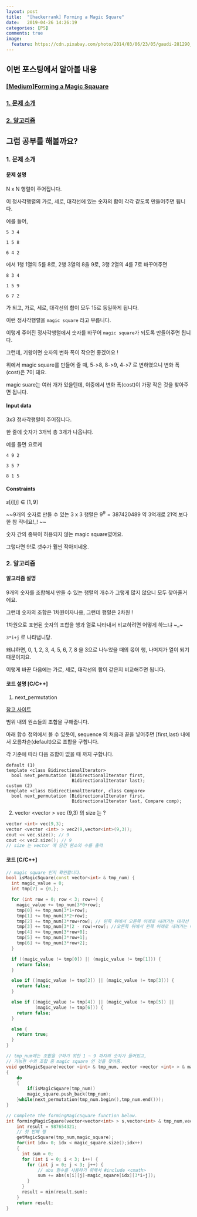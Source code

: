 ```yaml
---
layout: post
title:  "[hackerrank] Forming a Magic Square"
date:   2019-04-26 14:26:19
categories: [PS]
comments: true
image:
  feature: https://cdn.pixabay.com/photo/2014/03/06/23/05/gaudi-281290_1280.jpg
---
```


## **이번 포스팅에서 알아볼 내용**
### [[Medium]Forming a Magic Sqauare](https://bit.ly/2sl9VVa)
<!--more-->
### [1. 문제 소개](#1.-문제-소개)

### [2. 알고리즘](#2.-알고리즘)

## **그럼 공부를 해볼까요?**

### 1. 문제 소개

#### 문제 설명
N x N 행렬이 주어집니다. 

이 정사각행렬의 가로, 세로, 대각선에 있는 숫자의 합이 각각 같도록 만들어주면 됩니다. 

예를 들어, 

    5 3 4 

    1 5 8        

    6 4 2 

에서 1행 1열의 5를 8로, 2행 3열의 8을 9로, 3행 2열의 4를 7로 바꾸어주면 

    8 3 4

    1 5 9

    6 7 2

가 되고, 가로, 세로, 대각선의 합이 모두 15로 동일하게 됩니다. 

이런 정사각행렬을 `magic square` 라고 부릅니다.

이렇게 주어진 정사각행렬에서 숫자를 바꾸어 `magic square`가 되도록 만들어주면 됩니다. 

그런데, 기왕이면 숫자의 변화 폭이 작으면 좋겠어요 ! 

위에서 magic square를 만들어 줄 때, 5->8, 8->9, 4->7 로 변하였으니 변화 폭(cost)은 7이 돼요.

magic suare는 여러 개가 있을텐데, 이중에서 변화 폭(cost)이 가장 작은 것을 찾아주면 됩니다.

#### Input data
3x3 정사각행렬이 주어집니다. 

한 줄에 숫자가 3개씩 총 3개가 나옵니다. 

예를 들면 요로케 

    4 9 2

    3 5 7

    8 1 5
    
#### Constraints
$s[i][j] \in [1,9]$

~~9개의 숫자로 만들 수 있는 3 x 3 행렬은 $9^{9} = 387420489$ 약 3억개로 21억 보다 한 참 작네요!_! ~~

숫자 간의 중복이 허용되지 않는 magic square였어요. 

그렇다면 9!로 갯수가 훨씬 작아지네용.

### 2. 알고리즘

#### 알고리즘 설명
9개의 숫자를 조합해서 만들 수 있는 행렬의 개수가 그렇게 많지 않으니 모두 찾아줄거에요. 

그런데 숫자의 조합은 1차원이자나용, 그런데 행렬은 2차원 !

1차원으로 표현된 숫자의 조합을 행과 열로 나타내서 비교하려면 어떻게 하느냐 ~_~ 

`3*i+j` 로 나타냅니당.

왜냐하면, 0, 1, 2, 3, 4, 5, 6, 7, 8 을 3으로 나누었을 때의 몫이 행, 나머지가 열이 되기 때문이지요.

이렇게 바꾼 다음에는 가로, 세로, 대각선의 합이 같은지 비교해주면 됩니다. 

#### 코드 설명 [C/C++]
1) next_permutation

[참고 사이트](https://bit.ly/2Vm3H80)

범위 내의 원소들의 조합을 구해줍니다.

아래 함수 정의에서 볼 수 있듯이, sequence 의 처음과 끝을 넣어주면 [first,last) 내에서 오름차순(default)으로 조합을 구합니다. 

각 기준에 따라 다음 조합이 없을 때 까지 구합니다. 

    default (1)	
    template <class BidirectionalIterator>
      bool next_permutation (BidirectionalIterator first,
                             BidirectionalIterator last);
    custom (2)	
    template <class BidirectionalIterator, class Compare>
      bool next_permutation (BidirectionalIterator first,
                             BidirectionalIterator last, Compare comp);
  

2) vector <vector <int> > vec (9,3) 의 size 는 ? 

```c++
vector <int> vec(9,3);
vector <vector <int> > vec2(9,vector<int>(9,3));
cout << vec.size(); // 9
cout << vec2.size(); // 9 
// size 는 vector 에 담긴 원소의 수를 출력 
```
  
#### 코드 [C/C++]
```c++
// magic square 인지 확인합니다.
bool isMagicSquare(const vector<int> & tmp_num) {
  int magic_value = 0;
  int tmp[7] = {0,};

  for (int row = 0; row < 3; row++) {
    magic_value += tmp_num[3*0+row];
    tmp[0] += tmp_num[3*1+row];
    tmp[1] += tmp_num[3*2+row];
    tmp[2] += tmp_num[3*row+row]; // 왼쪽 위에서 오른쪽 아래로 내려가는 대각선
    tmp[3] += tmp_num[3*(2 - row)+row]; //오른쪽 위에서 왼쪽 아래로 내려가는 대각선
    tmp[4] += tmp_num[3*row+0];
    tmp[5] += tmp_num[3*row+1];
    tmp[6] += tmp_num[3*row+2];
  }

  if ((magic_value != tmp[0]) || (magic_value != tmp[1])) {
    return false;
  }

  else if ((magic_value != tmp[2]) || (magic_value != tmp[3])) {
    return false;
  }

  else if ((magic_value != tmp[4]) || (magic_value != tmp[5]) ||
           (magic_value != tmp[6])) {
    return false;
  }

  else {
    return true;
  }
}

// tmp_num에는 조합을 구하기 위한 1 ~ 9 까지의 숫자가 들어있고, 
// 가능한 수의 조합 중 magic square 인 것을 찾아줌.
void getMagicSquare(vector <int> & tmp_num, vector <vector <int> > & magic_square)
{
    do
    {
        if(isMagicSquare(tmp_num))
        magic_square.push_back(tmp_num);
    }while(next_permutation(tmp_num.begin(),tmp_num.end()));
}

// Complete the formingMagicSquare function below.
int formingMagicSquare(vector<vector<int> > s,vector<int> & tmp_num,vector<vector<int> > & magic_square) {
    int result = 987654321;
    // 첫 번째 행
    getMagicSquare(tmp_num,magic_square);
    for(int idx= 0; idx < magic_square.size();idx++)
    {
      int sum = 0;
      for (int i = 0; i < 3; i++) {
        for (int j = 0; j < 3; j++) {
            // abs 함수를 사용하기 위해서 #include <cmath> 
            sum += abs(s[i][j]-magic_square[idx][3*i+j]);
        }
      }
      result = min(result,sum);
    }    
    return result;
}
```
